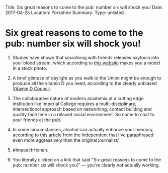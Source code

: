 Title: Six great reasons to come to the pub: number six will shock you!
Date: 2017-04-25
Location: Yorkshire
Summary:
Type: unlisted

# Six great reasons to come to the pub: number six will shock you!

1. Studies have shown that socialising with friends releases oxytocin into your blood stream, which according to [this website](https://www.mindbodygreen.com/0-20069/why-spending-time-with-friends-boosts-your-oxytocin.html) makes you a model in a stock photo.

2. A brief glimpse of daylight as you walk to the Union might be enough to produce all the vitamin D you need, according to the clearly unbiased [Vitamin D Council](https://www.vitamindcouncil.org/about-vitamin-d/how-do-i-get-the-vitamin-d-my-body-needs/).

3. The collaborative nature of modern academia at a cutting edge institution like Imperial College requires a multi-disciplinary, intersectional approach based on networking, contact building and quality face time in a relaxed social environment. So come to chat to your friends at the pub.

4. In some circumstances, alcohol can actually enhance your memory, according to [this article](http://www.independent.co.uk/life-style/health-and-families/health-news/red-wine-antioxidant-can-prevent-memory-deterioration-10029101.html) from the Independent that I've paraphrased even more aggressively than the original journalist/

5. #ImpeachHonan.

6. You literally clicked on a link that said "Six great reasons to come to the pub: number six will shock you!" &mdash; you're clearly not actually working.

